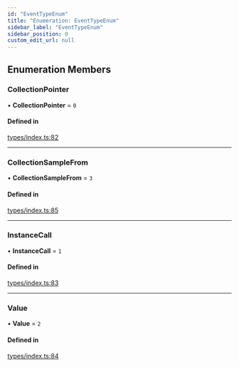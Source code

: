 ```yaml
---
id: "EventTypeEnum"
title: "Enumeration: EventTypeEnum"
sidebar_label: "EventTypeEnum"
sidebar_position: 0
custom_edit_url: null
---
```


## Enumeration Members

### CollectionPointer

• **CollectionPointer** = ``0``

#### Defined in

[types/index.ts:82](https://github.com/CityOfZion/props/blob/cdf3f2f/sdk/src/types/index.ts#L82)

___

### CollectionSampleFrom

• **CollectionSampleFrom** = ``3``

#### Defined in

[types/index.ts:85](https://github.com/CityOfZion/props/blob/cdf3f2f/sdk/src/types/index.ts#L85)

___

### InstanceCall

• **InstanceCall** = ``1``

#### Defined in

[types/index.ts:83](https://github.com/CityOfZion/props/blob/cdf3f2f/sdk/src/types/index.ts#L83)

___

### Value

• **Value** = ``2``

#### Defined in

[types/index.ts:84](https://github.com/CityOfZion/props/blob/cdf3f2f/sdk/src/types/index.ts#L84)
